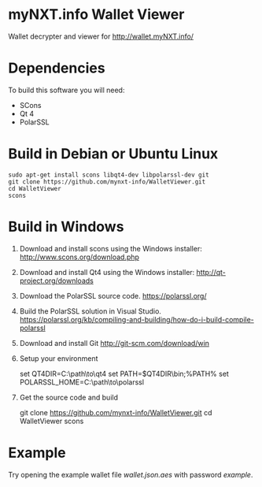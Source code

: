myNXT.info Wallet Viewer
========================

Wallet decrypter and viewer for http://wallet.myNXT.info/

Dependencies
============
To build this software you will need:

  * SCons
  * Qt 4
  * PolarSSL

Build in Debian or Ubuntu Linux
===============================

    sudo apt-get install scons libqt4-dev libpolarssl-dev git
    git clone https://github.com/mynxt-info/WalletViewer.git
    cd WalletViewer
    scons

Build in Windows
================

  1. Download and install scons using the Windows installer:
    http://www.scons.org/download.php

  2. Download and install Qt4 using the Windows installer:
    http://qt-project.org/downloads

  3. Download the PolarSSL source code.
    https://polarssl.org/

  4. Build the PolarSSL solution in Visual Studio.
    https://polarssl.org/kb/compiling-and-building/how-do-i-build-compile-polarssl

  5. Download and install Git
    http://git-scm.com/download/win

  6. Setup your environment

        set QT4DIR=C:\path\to\qt4
        set PATH=$QT4DIR\bin;%PATH%
        set POLARSSL_HOME=C:\path\to\polarssl

  7. Get the source code and build

        git clone https://github.com/mynxt-info/WalletViewer.git
        cd WalletViewer
        scons

Example
=======

Try opening the example wallet file *wallet.json.aes* with password *example*.
